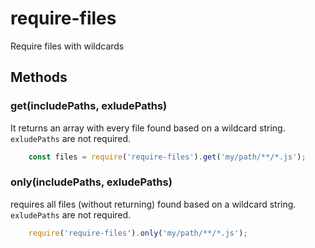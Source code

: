 require-files
=============
Require files with wildcards

## Methods
### get(includePaths, exludePaths)
It returns an array with every file found based on a wildcard string. `exludePaths` are not required.

```javascript
    const files = require('require-files').get('my/path/**/*.js');    
```

### only(includePaths, exludePaths)
requires all files (without returning) found based on a wildcard string. `exludePaths` are not required.

```javascript
    require('require-files').only('my/path/**/*.js');    
```